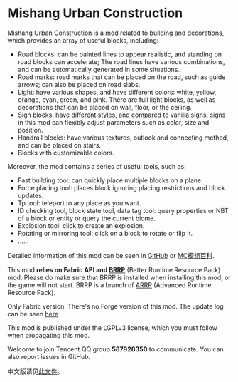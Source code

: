 # Mishang Urban Construction

Mishang Urban Construction is a mod related to building and decorations, which provides an array of useful blocks, including:

- Road blocks: can be painted lines to appear realistic, and standing on road blocks can accelerate; The road lines have various combinations, and can be automatically generated in some situations.
- Road marks: road marks that can be placed on the road, such as guide arrows; can also be placed on road slabs.
- Light: have various shapes, and have different colors: white, yellow, orange, cyan, green, and pink. There are full light blocks, as well as decorations that can be placed on wall, floor, or the ceiling.
- Sign blocks: have different styles, and compared to vanilla signs, signs in this mod can flexibly adjust parameters such as color, size and position.
- Handrail blocks: have various textures, outlook and connecting method, and can be placed on stairs.
- Blocks with customizable colors.

Moreover, the mod contains a series of useful tools, such as:

- Fast building tool: can quickly place multiple blocks on a plane.
- Force placing tool: places block ignoring placing restrictions and block updates.
- Tp tool: teleport to any place as you want.
- ID checking tool, block state tool, data tag tool: query properties or NBT of a block or entity or query the current biome.
- Explosion tool: click to create an explosion.
- Rotating or mirroring tool: click on a block to rotate or flip it.
- ……

Detailed information of this mod can be seen in [GitHub](https://github.com/SolidBlock-cn/mishanguc/wiki) or [MC模组百科](https://www.mcmod.cn/class/5743.html).

This mod **relies on Fabric API and [BRRP](https://github.com/SolidBlock-cn/BRRP)** (Better Runtime Resource Pack) mod. Please do make sure that BRRP is installed when installing this mod, or the game will not start. BRRP is a branch of [ARRP](https://github.com/Devan-Kerman/ARRP) (Advanced Runtime Resource Pack).

Only Fabric version. There's no Forge version of this mod. The update log can be seen [here](UpdateLog-en.md)

This mod is published under the LGPLv3 license, which you must follow when propagating this mod.

Welcome to join Tencent QQ group **587928350** to communicate. You can also report issues in GitHub.

中文版请见[此文件](README.md)。